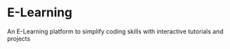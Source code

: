 # E-Learning
An E-Learning platform to simplify coding skills with interactive tutorials and projects
